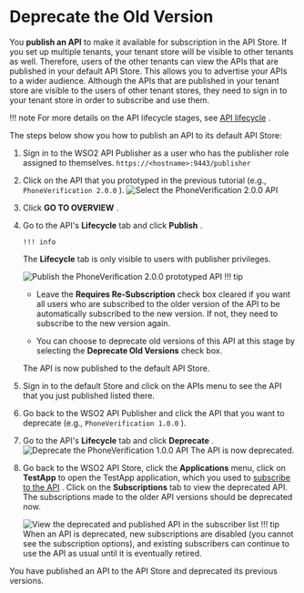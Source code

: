 # Deprecate the Old Version

You **publish an API** to make it available for subscription in the API Store. If you set up multiple tenants, your tenant store will be visible to other tenants as well. Therefore, users of the other tenants can view the APIs that are published in your default API Store. This allows you to advertise your APIs to a wider audience. Although the APIs that are published in your tenant store are visible to the users of other tenant stores, they need to sign in to your tenant store in order to subscribe and use them.

!!! note
For more details on the API lifecycle stages, see [API lifecycle](https://docs.wso2.com/display/AM260/Key+Concepts#KeyConcepts-APIlifecycle) .


The steps below show you how to publish an API to its default API Store:

1.  Sign in to the WSO2 API Publisher as a user who has the publisher role assigned to themselves.
`https://<hostname>:9443/publisher         `
2.  Click on the API that you prototyped in the previous tutorial (e.g., `PhoneVerification 2.0.0` ).
    ![Select the PhoneVerification 2.0.0 API](/assets/attachments/103328593/103328597.png)
3.  Click **GO TO OVERVIEW** .

4.  Go to the API's **Lifecycle** tab and click **Publish** .

        !!! info
    The **Lifecycle** tab is only visible to users with publisher privileges.


    ![Publish the PhoneVerification 2.0.0 prototyped API](/assets/attachments/103328593/103328595.png)
        !!! tip
    -   Leave the **Requires Re-Subscription** check box cleared if you want all users who are subscribed to the older version of the API to be automatically subscribed to the new version. If not, they need to subscribe to the new version again.

    -   You can choose to deprecate old versions of this API at this stage by selecting the **Deprecate Old Versions** check box.


    The API is now published to the default API Store.

5.  Sign in to the default Store and click on the APIs menu to see the API that you just published listed there.
6.  Go back to the WSO2 API Publisher and click the API that you want to deprecate (e.g., `PhoneVerification 1.0.0` ).

7.  Go to the API's **Lifecycle** tab and click **Deprecate** .
    ![Deprecate the PhoneVerification 1.0.0 API](/assets/attachments/103328593/103328594.png)    The API is now deprecated.

8.  Go back to the WSO2 API Store, click the **Applications** menu, click on **TestApp** to open the TestApp application, which you used to [subscribe to the API](https://docs.wso2.com/display/AM260/Subscribe+to+an+API) . Click on the **Subscriptions** tab to view the deprecated API.
    The subscriptions made to the older API versions should be deprecated now.

    ![View the deprecated and published API in the subscriber list](/assets/attachments/103328593/103328596.png)
        !!! tip
    When an API is deprecated, new subscriptions are disabled (you cannot see the subscription options), and existing subscribers can continue to use the API as usual until it is eventually retired.


You have published an API to the API Store and deprecated its previous versions.
